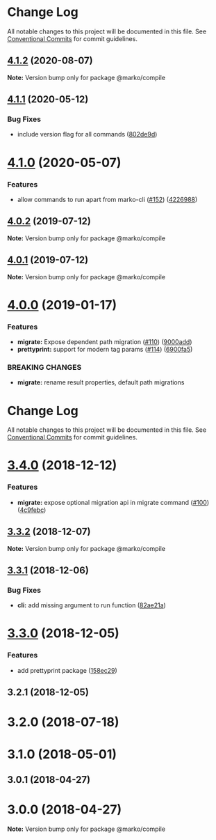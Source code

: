 # Change Log

All notable changes to this project will be documented in this file.
See [Conventional Commits](https://conventionalcommits.org) for commit guidelines.

## [4.1.2](https://github.com/marko-js/cli/compare/@marko/compile@4.1.1...@marko/compile@4.1.2) (2020-08-07)

**Note:** Version bump only for package @marko/compile





## [4.1.1](https://github.com/marko-js/cli/compare/@marko/compile@4.1.0...@marko/compile@4.1.1) (2020-05-12)


### Bug Fixes

* include version flag for all commands ([802de9d](https://github.com/marko-js/cli/commit/802de9daa9e70b2912b5a718352f667d7bc2eb03))





# [4.1.0](https://github.com/marko-js/cli/compare/@marko/compile@4.0.2...@marko/compile@4.1.0) (2020-05-07)


### Features

* allow commands to run apart from marko-cli ([#152](https://github.com/marko-js/cli/issues/152)) ([4226988](https://github.com/marko-js/cli/commit/42269889bdf89e3811e465852ad0061e8e06cd03))





## [4.0.2](https://github.com/marko-js/cli/compare/@marko/compile@4.0.1...@marko/compile@4.0.2) (2019-07-12)

**Note:** Version bump only for package @marko/compile





## [4.0.1](https://github.com/marko-js/cli/compare/@marko/compile@4.0.0...@marko/compile@4.0.1) (2019-07-12)

**Note:** Version bump only for package @marko/compile





<a name="4.0.0"></a>
# [4.0.0](https://github.com/marko-js/cli/compare/@marko/compile@3.4.0...@marko/compile@4.0.0) (2019-01-17)


### Features

* **migrate:** Expose dependent path migration ([#110](https://github.com/marko-js/cli/issues/110)) ([9000add](https://github.com/marko-js/cli/commit/9000add))
* **prettyprint:** support for modern tag params ([#114](https://github.com/marko-js/cli/issues/114)) ([6900fa5](https://github.com/marko-js/cli/commit/6900fa5))


### BREAKING CHANGES

* **migrate:** rename result properties, default path migrations




# Change Log

All notable changes to this project will be documented in this file.
See [Conventional Commits](https://conventionalcommits.org) for commit guidelines.

# [3.4.0](https://github.com/marko-js/cli/compare/@marko/compile@3.3.2...@marko/compile@3.4.0) (2018-12-12)


### Features

* **migrate:** expose optional migration api in migrate command ([#100](https://github.com/marko-js/cli/issues/100)) ([4c9febc](https://github.com/marko-js/cli/commit/4c9febc))





## [3.3.2](https://github.com/marko-js/cli/compare/@marko/compile@3.3.1...@marko/compile@3.3.2) (2018-12-07)

**Note:** Version bump only for package @marko/compile





## [3.3.1](https://github.com/marko-js/cli/compare/@marko/compile@3.3.0...@marko/compile@3.3.1) (2018-12-06)


### Bug Fixes

* **cli:** add missing argument to run function ([82ae21a](https://github.com/marko-js/cli/commit/82ae21a))





# [3.3.0](https://github.com/marko-js/cli/compare/@marko/compile@3.2.1...@marko/compile@3.3.0) (2018-12-05)


### Features

* add prettyprint package ([158ec29](https://github.com/marko-js/cli/commit/158ec29))





## 3.2.1 (2018-12-05)



# 3.2.0 (2018-07-18)



# 3.1.0 (2018-05-01)



## 3.0.1 (2018-04-27)



# 3.0.0 (2018-04-27)

**Note:** Version bump only for package @marko/compile
